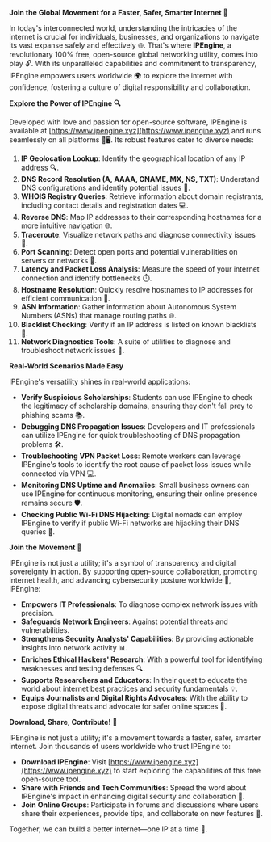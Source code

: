 **Join the Global Movement for a Faster, Safer, Smarter Internet 🚀**

In today's interconnected world, understanding the intricacies of the internet is crucial for individuals, businesses, and organizations to navigate its vast expanse safely and effectively 🌐. That's where **IPEngine**, a revolutionary 100% free, open-source global networking utility, comes into play 🔓. With its unparalleled capabilities and commitment to transparency, IPEngine empowers users worldwide 🌍 to explore the internet with confidence, fostering a culture of digital responsibility and collaboration.

**Explore the Power of IPEngine 🔍**

Developed with love and passion for open-source software, IPEngine is available at [https://www.ipengine.xyz](https://www.ipengine.xyz) and runs seamlessly on all platforms 📱🖥️. Its robust features cater to diverse needs:

1.  **IP Geolocation Lookup**: Identify the geographical location of any IP address 🔍.
2.  **DNS Record Resolution (A, AAAA, CNAME, MX, NS, TXT)**: Understand DNS configurations and identify potential issues 📡.
3.  **WHOIS Registry Queries**: Retrieve information about domain registrants, including contact details and registration dates 💻.
4.  **Reverse DNS**: Map IP addresses to their corresponding hostnames for a more intuitive navigation 🌐.
5.  **Traceroute**: Visualize network paths and diagnose connectivity issues 🔗.
6.  **Port Scanning**: Detect open ports and potential vulnerabilities on servers or networks 🚨.
7.  **Latency and Packet Loss Analysis**: Measure the speed of your internet connection and identify bottlenecks ⏱️.
8.  **Hostname Resolution**: Quickly resolve hostnames to IP addresses for efficient communication 🔗.
9.  **ASN Information**: Gather information about Autonomous System Numbers (ASNs) that manage routing paths 🌐.
10. **Blacklist Checking**: Verify if an IP address is listed on known blacklists 🚫.
11. **Network Diagnostics Tools**: A suite of utilities to diagnose and troubleshoot network issues 🔧.

**Real-World Scenarios Made Easy**

IPEngine's versatility shines in real-world applications:

*   **Verify Suspicious Scholarships**: Students can use IPEngine to check the legitimacy of scholarship domains, ensuring they don't fall prey to phishing scams 📚.
*   **Debugging DNS Propagation Issues**: Developers and IT professionals can utilize IPEngine for quick troubleshooting of DNS propagation problems 🛠️.
*   **Troubleshooting VPN Packet Loss**: Remote workers can leverage IPEngine's tools to identify the root cause of packet loss issues while connected via VPN 💻.
*   **Monitoring DNS Uptime and Anomalies**: Small business owners can use IPEngine for continuous monitoring, ensuring their online presence remains secure 🛡️.
*   **Checking Public Wi-Fi DNS Hijacking**: Digital nomads can employ IPEngine to verify if public Wi-Fi networks are hijacking their DNS queries 🚀.

**Join the Movement 🌟**

IPEngine is not just a utility; it's a symbol of transparency and digital sovereignty in action. By supporting open-source collaboration, promoting internet health, and advancing cybersecurity posture worldwide 🔐, IPEngine:

*   **Empowers IT Professionals**: To diagnose complex network issues with precision.
*   **Safeguards Network Engineers**: Against potential threats and vulnerabilities.
*   **Strengthens Security Analysts' Capabilities**: By providing actionable insights into network activity 📊.
*   **Enriches Ethical Hackers' Research**: With a powerful tool for identifying weaknesses and testing defenses 🔍.
*   **Supports Researchers and Educators**: In their quest to educate the world about internet best practices and security fundamentals 💡.
*   **Equips Journalists and Digital Rights Advocates**: With the ability to expose digital threats and advocate for safer online spaces 📰.

**Download, Share, Contribute! 🌟**

IPEngine is not just a utility; it's a movement towards a faster, safer, smarter internet. Join thousands of users worldwide who trust IPEngine to:

*   **Download IPEngine**: Visit [https://www.ipengine.xyz](https://www.ipengine.xyz) to start exploring the capabilities of this free open-source tool.
*   **Share with Friends and Tech Communities**: Spread the word about IPEngine's impact in enhancing digital security and collaboration 📢.
*   **Join Online Groups**: Participate in forums and discussions where users share their experiences, provide tips, and collaborate on new features 💬.

Together, we can build a better internet—one IP at a time 🔗.